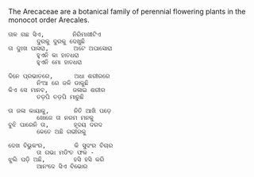The Arecaceae are a botanical family of perennial flowering plants in the monocot order Arecales.

```text
ତାଳ ଗଛ ସିଏ,        ନିରିମାଖୀଟିଏ
        ଦୁରକୁ ଦୁରକୁ ଦେଖୁଛି
ତା ଦୁଃଖ ପାସରା,       ଅଟେ ଅପାସୋରା
        ହୁଏନି କା ହାତଧରା
        ହୁଏନି ମୋ ହାତଧରା

ଦିନେ ପ୍ରଭାତରେ,      ଅଧା ଶରୀରରେ
        ନିଂଆ ରେ ଜଳି ଡାକୁଛି
କିଏ ସେ ମାନବ,       ଜଳାଇ ଶରୀର
        ତଡ଼ପି ତଡ଼ପି ମାରୁଛି

ତା ଜଳା କାୟାକୁ,       ନିତି ଆଖି ପଡ଼େ
        ଖୋଜେ ତା ନରମ ମନକୁ
ବୁଝି ପାରେନି ତା,       ହୃଦୟ ଦରଦ
        କେତେ ଅଛି ଗଭୀରକୁ

ଦେଖ ବିଭୁକଂର,        କି ସୁଦଂର ବିଚାର
        ତା ଗଭା ମଡିଂତ ଫଳ -
ଝୁଲି ପଡ଼ି ଅଛି,        ହସି ହସି କରି
        ଆନଂଦେ ସିଏ ବିଭୋର
```
